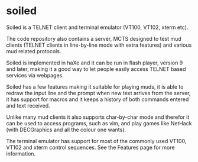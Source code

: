 # soiled

Soiled is a TELNET client and terminal emulator (VT100, VT102, xterm etc).

The code repository also contains a server, MCTS designed to test mud clients (TELNET clients in line-by-line mode with extra features) and various mud related protocols.

Soiled is implemented in haXe and it can be run in flash player, version 9 and later, making it a good way to let people easily access TELNET based services via webpages.

Soiled has a few features making it suitable for playing muds, it is able to redraw the input line and the prompt when new text arrives from the server, it has support for macros and it keeps a history of both commands entered and text received.

Unlike many mud clients it also supports char-by-char mode and therefor it can be used to access programs, such as vim, and play games like NetHack (with DECGraphics and all the colour one wants).

The terminal emulator has support for most of the commonly used VT100, VT102 and xterm control sequences. See the Features page for more information.
